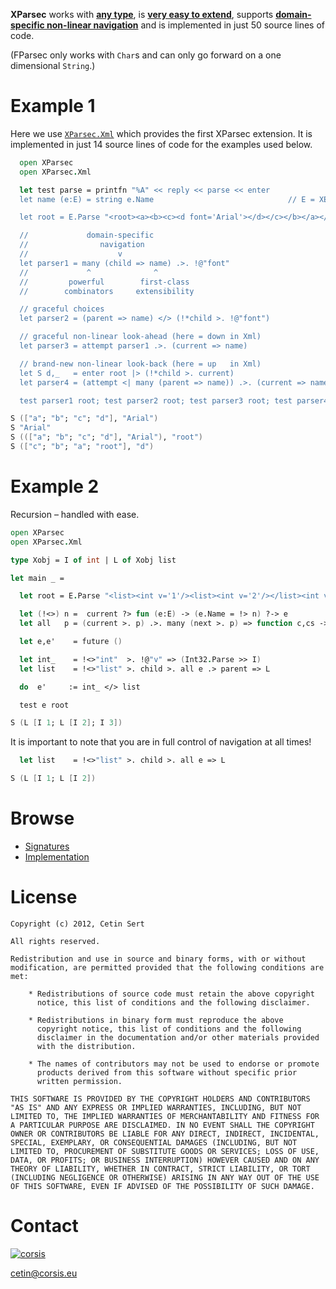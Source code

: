 **XParsec** works with **[any type](https://github.com/corsis/XParsec/blob/master/XParsec.fsi#L26)**, is **[very easy to extend](https://github.com/corsis/XParsec/blob/master/XParsec.fs#L102)**, supports **[domain-specific non-linear navigation](https://github.com/corsis/XParsec/blob/master/XParsec.fsi#L88)** and is implemented in just 50 source lines of code.

(FParsec only works with `Char`s and can only go forward on a one dimensional `String`.)

# Example 1

Here we use [`XParsec.Xml`](https://github.com/corsis/XParsec/blob/master/XParsec.fsi#L61) which provides the first XParsec extension. It is implemented in just 14 source lines of code for the examples used below.

```fsharp
  open XParsec
  open XParsec.Xml

  let test parse = printfn "%A" << reply << parse << enter
  let name (e:E) = string e.Name                              // E = XElement

  let root = E.Parse "<root><a><b><c><d font='Arial'></d></c></b></a></root>"

  //             domain-specific
  //                navigation
  //                    v
  let parser1 = many (child => name) .>. !@"font"
  //             ^              ^
  //         powerful        first-class
  //        combinators     extensibility

  // graceful choices
  let parser2 = (parent => name) </> (!*child >. !@"font")

  // graceful non-linear look-ahead (here = down in Xml)
  let parser3 = attempt parser1 .>. (current => name)

  // brand-new non-linear look-back (here = up   in Xml)
  let S d,_   = enter root |> (!*child >. current)
  let parser4 = (attempt <| many (parent => name)) .>. (current => name)

  test parser1 root; test parser2 root; test parser3 root; test parser4 d
```
```fsharp
S (["a"; "b"; "c"; "d"], "Arial")
S "Arial"
S ((["a"; "b"; "c"; "d"], "Arial"), "root")
S (["c"; "b"; "a"; "root"], "d")
```

# Example 2

Recursion &ndash; handled with ease.

```fsharp
open XParsec
open XParsec.Xml

type Xobj = I of int | L of Xobj list

let main _ =

  let root = E.Parse "<list><int v='1'/><list><int v='2'/></list><int v='3'/></list>"

  let (!<>) n =  current ?> fun (e:E) -> (e.Name = !> n) ?-> e
  let all   p = (current >. p) .>. many (next >. p) => function c,cs -> c::cs

  let e,e'    = future ()

  let int_    = !<>"int"  >. !@"v" => (Int32.Parse >> I)
  let list    = !<>"list" >. child >. all e .> parent => L

  do  e'     := int_ </> list

  test e root
```
```fsharp
S (L [I 1; L [I 2]; I 3])
```

It is important to note that you are in full control of navigation at all times!

```fsharp
  let list    = !<>"list" >. child >. all e => L
```
```fsharp
S (L [I 1; L [I 2])
```

# Browse

+ [Signatures](https://github.com/corsis/XParsec/blob/master/XParsec.fsi#slider)
+ [Implementation](https://github.com/corsis/XParsec/blob/master/XParsec.fs#slider)

# License

```
Copyright (c) 2012, Cetin Sert

All rights reserved.

Redistribution and use in source and binary forms, with or without
modification, are permitted provided that the following conditions are
met:

    * Redistributions of source code must retain the above copyright
      notice, this list of conditions and the following disclaimer.

    * Redistributions in binary form must reproduce the above
      copyright notice, this list of conditions and the following
      disclaimer in the documentation and/or other materials provided
      with the distribution.

    * The names of contributors may not be used to endorse or promote
      products derived from this software without specific prior
      written permission. 

THIS SOFTWARE IS PROVIDED BY THE COPYRIGHT HOLDERS AND CONTRIBUTORS
"AS IS" AND ANY EXPRESS OR IMPLIED WARRANTIES, INCLUDING, BUT NOT
LIMITED TO, THE IMPLIED WARRANTIES OF MERCHANTABILITY AND FITNESS FOR
A PARTICULAR PURPOSE ARE DISCLAIMED. IN NO EVENT SHALL THE COPYRIGHT
OWNER OR CONTRIBUTORS BE LIABLE FOR ANY DIRECT, INDIRECT, INCIDENTAL,
SPECIAL, EXEMPLARY, OR CONSEQUENTIAL DAMAGES (INCLUDING, BUT NOT
LIMITED TO, PROCUREMENT OF SUBSTITUTE GOODS OR SERVICES; LOSS OF USE,
DATA, OR PROFITS; OR BUSINESS INTERRUPTION) HOWEVER CAUSED AND ON ANY
THEORY OF LIABILITY, WHETHER IN CONTRACT, STRICT LIABILITY, OR TORT
(INCLUDING NEGLIGENCE OR OTHERWISE) ARISING IN ANY WAY OUT OF THE USE
OF THIS SOFTWARE, EVEN IF ADVISED OF THE POSSIBILITY OF SUCH DAMAGE.
```

# Contact

[![corsis]](https://github.com/corsis/)

[cetin@corsis.eu](mailto:fusion@corsis.eu)

[corsis]: http://portfusion.sourceforge.net/i/l100.png "Corsis Research"
